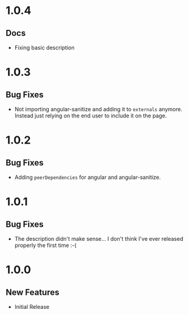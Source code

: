 # 1.0.4

## Docs

- Fixing basic description

# 1.0.3

## Bug Fixes

- Not importing angular-sanitize and adding it to `externals` anymore. Instead just relying on the end user to include it on the page.

# 1.0.2

## Bug Fixes

- Adding `peerDependencies` for angular and angular-sanitize.

# 1.0.1

## Bug Fixes

- The description didn't make sense... I don't think I've ever released properly the first time :-(

# 1.0.0

## New Features

- Initial Release
